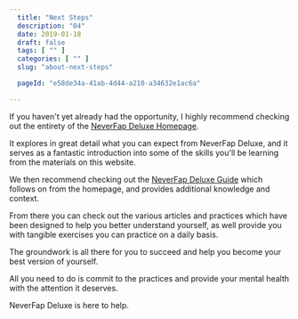 ```yaml
---
  title: "Next Steps"
  description: "04"
  date: 2019-01-18
  draft: false
  tags: [ "" ]
  categories: [ "" ]
  slug: "about-next-steps"

  pageId: "e58de34a-41ab-4d44-a210-a34632e1ac6a"

---
```


If you haven't yet already had the opportunity, I highly recommend checking out the entirety of the <a class="link" href="https://neverfapdeluxe.com/">NeverFap Deluxe Homepage</a>.

It explores in great detail what you can expect from NeverFap Deluxe, and it serves as a fantastic introduction into some of the skills you'll be learning from the materials on this website.

We then recommend checking out the <a class="link" href="https://neverfapdeluxe.com/guide">NeverFap Deluxe Guide</a> which follows on from the homepage, and provides additional knowledge and context.

From there you can check out the various articles and practices which have been designed to help you better understand yourself, as well provide you with tangible exercises you can practice on a daily basis.

The groundwork is all there for you to succeed and help you become your best version of yourself.

All you need to do is commit to the practices and provide your mental health with the attention it deserves.

NeverFap Deluxe is here to help.
